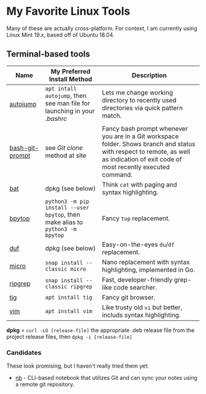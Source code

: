 # My Favorite Linux Tools

Many of these are actually cross-platform. For context, I am currently using Linux
Mint 19.x, based off of Ubuntu 18.04.

## Terminal-based tools

Name | My Preferred Install Method | Description
---- | --------------------------- | -----------
[autojump](https://github.com/wting/autojump) | `apt intall autojump`, then see man file for launching in your *.bashrc* | Lets me change working directory to recently used directories via quick pattern match.
[bash-git-prompt](https://github.com/magicmonty/bash-git-prompt) | see *Git clone* method at site | Fancy bash prompt whenever you are in a Git workspace folder. Shows branch and status with respect to remote, as well as indication of exit code of most recently executed command.
[bat](https://github.com/sharkdp/bat) | dpkg (see below) | Think `cat` with paging and syntax highlighting.
[bpytop](https://github.com/aristocratos/bpytop) | `python3 -m pip install --user bpytop`, then make alias to `python3 -m bpytop`| Fancy `top` replacement.
[duf](https://github.com/muesli/duf) | dpkg (see below) | Easy-on-the-eyes `du`/`df` replacement.
[micro](https://github.com/zyedidia/) | `snap install --classic micro` | Nano replacement with syntax highlighting, implemented in Go.
[ripgrep](https://github.com/BurntSushi/ripgrep) | `snap install --classic ripgrep` | Fast, developer-friendly grep-like code searcher.
[tig](https://jonas.github.io/tig/) | `apt install tig` | Fancy git browser.
[vim](https://vim8.org/) | `apt install vim` | Like trusty old `vi` but better, includs syntax highlighting.

**dpkg** = `curl -LO [release-file]` the appropriate .deb release file from the project release
files, then `dpkg -i [release-file]`

### Candidates

These look promising, but I haven't really tried them yet:

* [nb](https://github.com/xwmx/nb) - CLI-based notebook that utilizes Git and can
  sync your notes using a remote git repository.
